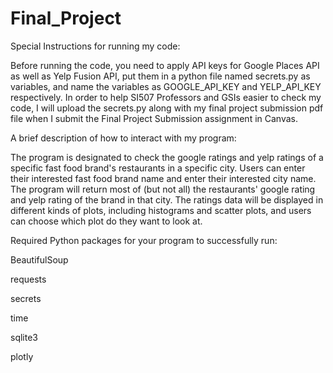 # Final_Project

Special Instructions for running my code:

Before running the code, you need to apply API keys for Google Places API as well as Yelp Fusion API, put them in a python file named secrets.py as variables, 
and name the variables as GOOGLE_API_KEY and YELP_API_KEY respectively. In order to help SI507 Professors and GSIs easier to check my code, I will upload the secrets.py
along with my final project submission pdf file when I submit the Final Project Submission assignment in Canvas.

A brief description of how to interact with my program:

The program is designated to check the google ratings and yelp ratings of a specific fast food brand's restaurants in a specific city.
Users can enter their interested fast food brand name and enter their interested city name. The program will return most of (but not all) the restaurants' google rating 
and yelp rating of the brand in that city. The ratings data will be displayed in different kinds of plots, including histograms and scatter plots,
and users can choose which plot do they want to look at.

Required Python packages for your program to successfully run:

BeautifulSoup

requests

secrets

time

sqlite3

plotly
